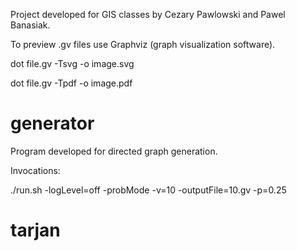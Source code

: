 Project developed for GIS classes by Cezary Pawlowski and Pawel Banasiak.

To preview .gv files use Graphviz (graph visualization software).

dot file.gv -Tsvg -o image.svg

dot file.gv -Tpdf -o image.pdf

# generator #

Program developed for directed graph generation.

Invocations:

./run.sh -logLevel=off -probMode -v=10 -outputFile=10.gv -p=0.25

# tarjan #

